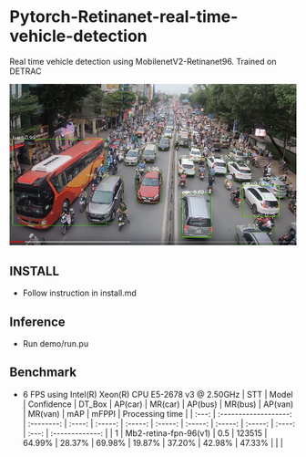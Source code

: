 # Pytorch-Retinanet-real-time-vehicle-detection
Real time vehicle detection using MobilenetV2-Retinanet96. Trained on DETRAC 

![This is a alt text.](/result.jpg "This is a sample image.")

## INSTALL
- Follow instruction in install.md 
## Inference 
- Run demo/run.pu
## Benchmark 
- 6 FPS using Intel(R) Xeon(R) CPU E5-2678 v3 @ 2.50GHz
|  STT  |         Model         | Confidence | DT_Box | AP(car) | MR(car) | AP(bus) | MR(bus) | AP(van) | MR(van) |  mAP   | mFPPI | Processing time |
| :---: | :-------------------: | :--------: | :----: | :-----: | :-----: | :-----: | :-----: | :-----: | :-----: | :----: | :---: | :-------------: |
|   1   | Mb2-retina-fpn-96(v1) |    0.5     | 123515 | 64.99%  | 28.37%  | 69.98%  | 19.87%  | 37.20%  | 42.98%  | 47.33% |       |                 |

